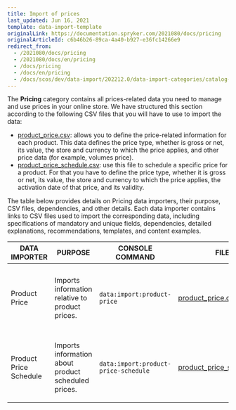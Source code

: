```yaml
---
title: Import of prices
last_updated: Jun 16, 2021
template: data-import-template
originalLink: https://documentation.spryker.com/2021080/docs/pricing
originalArticleId: c6b46b26-89ca-4a40-b927-e36fc14266e9
redirect_from:
  - /2021080/docs/pricing
  - /2021080/docs/en/pricing
  - /docs/pricing
  - /docs/en/pricing
  - /docs/scos/dev/data-import/202212.0/data-import-categories/catalog-setup/pricing/pricing.html
---
```


The **Pricing** category contains all prices-related data you need to manage and use prices in your online store. We have structured this section according to the following CSV files that you will have to use to import the data:

* [product_price.csv](/docs/pbc/all/price-management/{{site.version}}/import-and-export-data/file-details-product-price.csv.html): allows you to define the price-related information for each product. This data defines the price type, whether is gross or net, its value, the store and currency to which the price applies, and other price data (for example, volumes price).
* [product_price_schedule.csv](/docs/pbc/all/price-management/{{site.version}}/import-and-export-data/file-details-product-price-schedule.csv.html): use this file to schedule a specific price for a product. For that you have to define the price type, whether it is gross or net, its value, the store and currency to which the price applies, the activation date of that price, and its validity.

The table below provides details on Pricing data importers, their purpose, CSV files, dependencies, and other details. Each data importer contains links to CSV files used to import the corresponding data, including specifications of mandatory and unique fields, dependencies, detailed explanations, recommendations, templates, and content examples.

| DATA IMPORTER | PURPOSE | CONSOLE COMMAND | FILES | DEPENDENCIES |
| --- | --- | --- | --- |--- |
| Product Price   | Imports information relative to product prices. |`data:import:product-price` | [product_price.csv](/docs/pbc/all/price-management/{{site.version}}/import-and-export-data/file-details-product-price.csv.html)|<ul><li>[product_abstract.csv](/docs/pbc/all/product-information-management/{{site.version}}/import-and-export-data/products-data-import/file-details-product-abstract.csv.html)</li><li>[product_concrete.csv](/docs/pbc/all/product-information-management/{{site.version}}/import-and-export-data/products-data-import/file-details-product-concrete.csv.html)</li><li>*stores.php* configuration file of demo shop PHP project</li></ul>  |
| Product Price Schedule  | Imports information about product scheduled prices.  |`data:import:product-price-schedule` |[product_price_schedule.csv](/docs/pbc/all/price-management/{{site.version}}/import-and-export-data/file-details-product-price-schedule.csv.html) | <ul><li>[product_abstract.csv](/docs/pbc/all/product-information-management/{{site.version}}/import-and-export-data/products-data-import/file-details-product-abstract.csv.html)</li><li>[product_concrete.csv](/docs/pbc/all/product-information-management/{{site.version}}/import-and-export-data/products-data-import/file-details-product-concrete.csv.html)</li><li>stores.php configuration file of demo shop PHP project</li></ul> |
